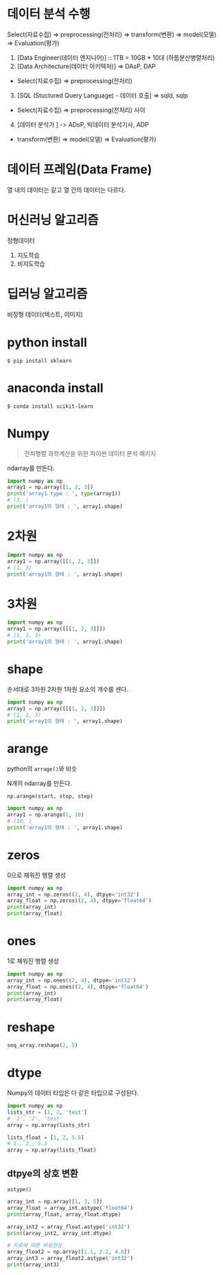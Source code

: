 # 데이터 분석 수행
Select(자료수집) => preprocessing(전처리) => transform(변환) => model(모델) => Evaluation(평가)

1. [Data Engineer(데이터 엔지니어)] :: 1TB = 10GB * 10대 (하둡분산병렬처리)
2. [Data Architecture(데이터 아키텍처)] => DAsP, DAP
* Select(자료수집) => preprocessing(전처리)
3. [SQL (Stuctured Query Language) - 데이터 호출] => sqld, sqlp
* Select(자료수집) => preprocessing(전처리) 사이
4. [데이터 분석가 ] -> ADsP, 빅데이터 분석기사, ADP
* transform(변환) => model(모델) => Evaluation(평가)

# 데이터 프레임(Data Frame)
열 내의 데이터는 같고 열 간의 데이터는 다르다.

# 머신러닝 알고리즘
정형데이터
1. 지도학습
2. 비지도학습

# 딥러닝 알고리즘
비정형 데이터(텍스트, 이미지)

# python install
`$ pip install sklearn`
# anaconda install
`$ conda install scikit-learn`

# Numpy
> 전치행렬
과학계산을 위한 파이썬 데이터 분석 패키지

ndarray를 만든다.
```python
import numpy as np
array1 = np.array([1, 2, 3])
print('array1 type : ', type(array1))
# (3, )
print('array1의 형태 : ', array1.shape)
```

# 2차원
```python
import numpy as np
array1 = np.array([[1, 2, 3]])
# (1, 3)
print('array1의 형태 : ', array1.shape)
```

# 3차원
```python
import numpy as np
array1 = np.array([[[1, 2, 3]]])
# (1, 1, 3)
print('array1의 형태 : ', array1.shape)
```

# shape
순서대로 3차원 2차원 1차원 요소의 개수를 센다.
```python
import numpy as np
array1 = np.array([[[1, 2, 3]]])
# (1, 1, 3)
print('array1의 형태 : ', array1.shape)
```

# arange
python의 `arrage()`와 비슷

N개의 ndarray를 만든다.

`np.arange(start, stop, step)`
```python
import numpy as np
array1 = np.arange(1, 10)
# (10, )
print('array1의 형태 : ', array1.shape)
```

# zeros
0으로 채워진 행렬 생성
```python
import numpy as np
array_int = np.zeros((2, 4), dtpye='int32')
array_float = np.zeros((2, 4), dtpye='float64')
print(array_int)
print(array_float)
```

# ones
1로 채워진 행렬 생성
```python
import numpy as np
array_int = np.ones((2, 4), dtpye='int32')
array_float = np.ones((2, 4), dtpye='float64')
print(array_int)
print(array_float)
```

# reshape
```python
seq_array.reshape(2, 5)
```

# dtype
Numpy의 데이터 타입은 다 같은 타입으로 구성된다.
```python
import numpy as np
lists_str = [1, 2, 'test']
# '1', '2', 'test'
array = np.array(lists_str)

lists_float = [1, 2, 5.5]
# 1., 2., 5.5
array = np.array(lists_float)
```
## dtpye의 상호 변환
`astype()`
```python
array_int = np.array([1, 3, 5])
array_float = array_int.astype('float64')
print(array_float, array_float.dtype)

array_int2 = array_float.astype('int32')
print(array_int2, array_int.dtype)

# 자료에 따른 버림현상
array_float2 = np.array([1.1, 2.2, 4.8])
array_int3 = array_float2.astype('int32')
print(array_int3)
```

